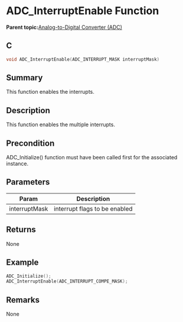 # ADC\_InterruptEnable Function

**Parent topic:**[Analog-to-Digital Converter \(ADC\)](GUID-056D5DD2-57C5-445D-95F9-F4FCAA2DFDE1.md)

## C

```c
void ADC_InterruptEnable(ADC_INTERRUPT_MASK interruptMask)
```

## Summary

This function enables the interrupts.

## Description

This function enables the multiple interrupts.

## Precondition

ADC\_Initialize\(\) function must have been called first for the associated instance.

## Parameters

|Param|Description|
|-----|-----------|
|interruptMask|interrupt flags to be enabled|

## Returns

None

## Example

```c
ADC_Initialize();
ADC_InterruptEnable(ADC_INTERRUPT_COMPE_MASK);
```

## Remarks

None


